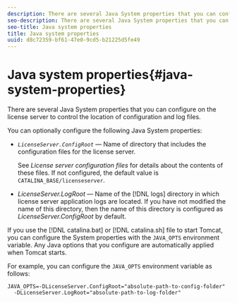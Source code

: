 ```yaml
---
description: There are several Java System properties that you can configure on the license server to control the location of configuration and log files.
seo-description: There are several Java System properties that you can configure on the license server to control the location of configuration and log files.
seo-title: Java system properties
title: Java system properties
uuid: d8c72359-bf61-47e0-9cd5-b21225d5fe49
---
```


# Java system properties{#java-system-properties}

There are several Java System properties that you can configure on the license server to control the location of configuration and log files.

You can optionally configure the following Java System properties:

* *`LicenseServer.ConfigRoot`* — Name of directory that includes the configuration files for the license server.

  See *License server configuration files* for details about the contents of these files. If not configured, the default value is `CATALINA_BASE/licenseserver`. 

* *LicenseServer.LogRoot* — Name of the [!DNL logs] directory in which license server application logs are located. If you have not modified the name of this directory, then the name of this directory is configured as *LicenseServer.ConfigRoot* by default.

If you use the [!DNL catalina.bat] or [!DNL catalina.sh] file to start Tomcat, you can configure the System properties with the `JAVA_OPTS` environment variable. Any Java options that you configure are automatically applied when Tomcat starts.

For example, you can configure the `JAVA_OPTS` environment variable as follows:

```
JAVA_OPTS=-DLicenseServer.ConfigRoot="absolute-path-to-config-folder" 
  -DLicenseServer.LogRoot="absolute-path-to-log-folder"
```

